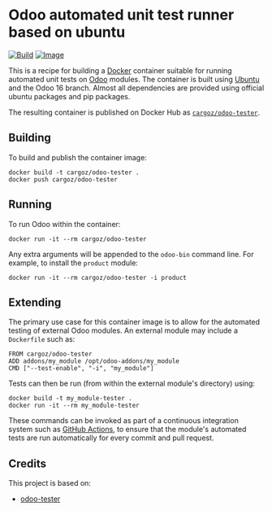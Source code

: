 # Odoo automated unit test runner based on ubuntu

[![Build](https://img.shields.io/github/workflow/status/CargozTech/odoo-tester/Build)](https://github.com/CargozTech/odoo-tester/actions?query=workflow%3ABuild+branch%3Amaster)
[![Image](https://img.shields.io/docker/image-size/CargozTech/odoo-tester)](https://hub.docker.com/r/CargozTech/odoo-tester/)

This is a recipe for building a [Docker](https://www.docker.com/)
container suitable for running automated unit tests on
[Odoo](https://github.com/odoo/odoo) modules.  The container is built
using [Ubuntu](https://ubuntu.com/) and the Odoo 16 branch.
Almost all dependencies are provided using official ubuntu packages and pip packages.

The resulting container is published on Docker Hub as
[`cargoz/odoo-tester`](https://hub.docker.com/r/cargoz/odoo-tester/).

## Building

To build and publish the container image:

    docker build -t cargoz/odoo-tester .
    docker push cargoz/odoo-tester

## Running

To run Odoo within the container:

    docker run -it --rm cargoz/odoo-tester

Any extra arguments will be appended to the `odoo-bin` command line.
For example, to install the `product` module:

    docker run -it --rm cargoz/odoo-tester -i product

## Extending

The primary use case for this container image is to allow for the
automated testing of external Odoo modules.  An external module may
include a `Dockerfile` such as:

    FROM cargoz/odoo-tester
    ADD addons/my_module /opt/odoo-addons/my_module
    CMD ["--test-enable", "-i", "my_module"]

Tests can then be run (from within the external module's directory)
using:

    docker build -t my_module-tester .
    docker run -it --rm my_module-tester

These commands can be invoked as part of a continuous integration
system such as [GitHub Actions](https://docs.github.com/actions), to
ensure that the module's automated tests are run automatically for
every commit and pull request.

## Credits

This project is based on:
* [odoo-tester](https://github.com/mcb30/odoo-tester)
